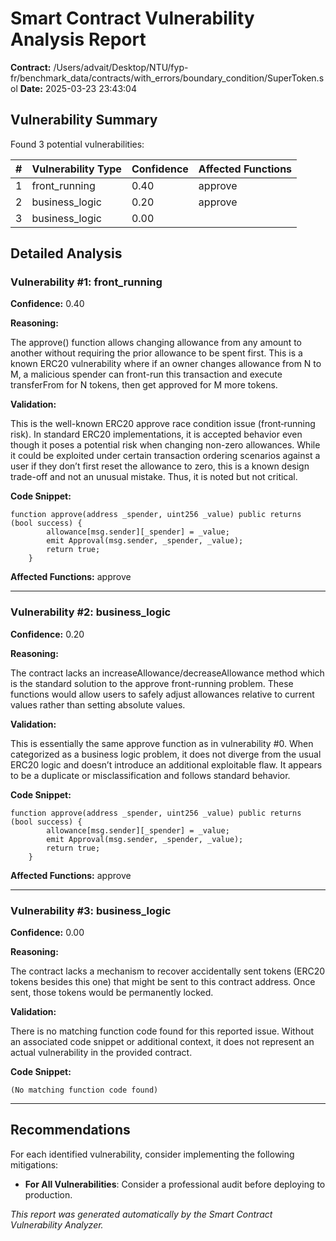 # Smart Contract Vulnerability Analysis Report

**Contract:** /Users/advait/Desktop/NTU/fyp-fr/benchmark_data/contracts/with_errors/boundary_condition/SuperToken.sol
**Date:** 2025-03-23 23:43:04

## Vulnerability Summary

Found 3 potential vulnerabilities:

| # | Vulnerability Type | Confidence | Affected Functions |
|---|-------------------|------------|--------------------|
| 1 | front_running | 0.40 | approve |
| 2 | business_logic | 0.20 | approve |
| 3 | business_logic | 0.00 |  |

## Detailed Analysis

### Vulnerability #1: front_running

**Confidence:** 0.40

**Reasoning:**

The approve() function allows changing allowance from any amount to another without requiring the prior allowance to be spent first. This is a known ERC20 vulnerability where if an owner changes allowance from N to M, a malicious spender can front-run this transaction and execute transferFrom for N tokens, then get approved for M more tokens.

**Validation:**

This is the well-known ERC20 approve race condition issue (front‐running risk). In standard ERC20 implementations, it is accepted behavior even though it poses a potential risk when changing non-zero allowances. While it could be exploited under certain transaction ordering scenarios against a user if they don’t first reset the allowance to zero, this is a known design trade-off and not an unusual mistake. Thus, it is noted but not critical.

**Code Snippet:**

```solidity
function approve(address _spender, uint256 _value) public returns (bool success) {
        allowance[msg.sender][_spender] = _value;
        emit Approval(msg.sender, _spender, _value);
        return true;
    }
```

**Affected Functions:** approve

---

### Vulnerability #2: business_logic

**Confidence:** 0.20

**Reasoning:**

The contract lacks an increaseAllowance/decreaseAllowance method which is the standard solution to the approve front-running problem. These functions would allow users to safely adjust allowances relative to current values rather than setting absolute values.

**Validation:**

This is essentially the same approve function as in vulnerability #0. When categorized as a business logic problem, it does not diverge from the usual ERC20 logic and doesn’t introduce an additional exploitable flaw. It appears to be a duplicate or misclassification and follows standard behavior.

**Code Snippet:**

```solidity
function approve(address _spender, uint256 _value) public returns (bool success) {
        allowance[msg.sender][_spender] = _value;
        emit Approval(msg.sender, _spender, _value);
        return true;
    }
```

**Affected Functions:** approve

---

### Vulnerability #3: business_logic

**Confidence:** 0.00

**Reasoning:**

The contract lacks a mechanism to recover accidentally sent tokens (ERC20 tokens besides this one) that might be sent to this contract address. Once sent, those tokens would be permanently locked.

**Validation:**

There is no matching function code found for this reported issue. Without an associated code snippet or additional context, it does not represent an actual vulnerability in the provided contract.

**Code Snippet:**

```solidity
(No matching function code found)
```

---

## Recommendations

For each identified vulnerability, consider implementing the following mitigations:

- **For All Vulnerabilities**: Consider a professional audit before deploying to production.

*This report was generated automatically by the Smart Contract Vulnerability Analyzer.*
